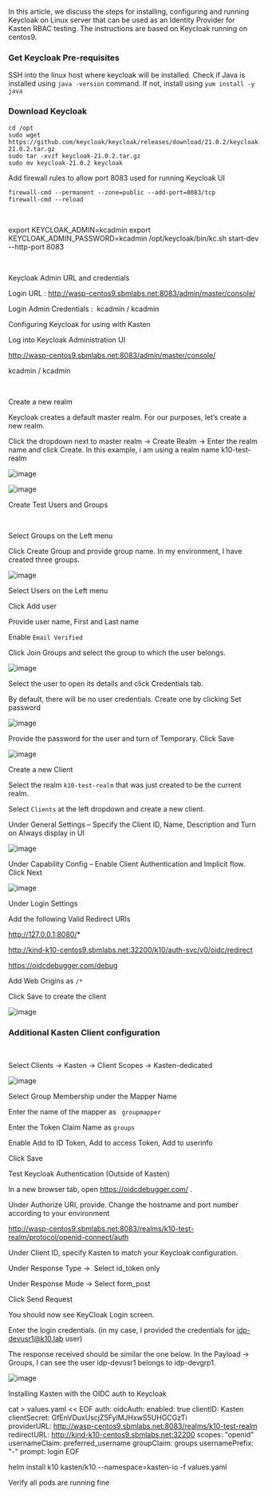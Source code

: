 In this article, we discuss the steps for installing, configuring and running Keycloak on Linux server that can be used as an Identity Provider for Kasten RBAC testing. The instructions are based on Keycloak running on centos9.

### Get Keycloak Pre-requisites

SSH into the linux host where keycloak will be installed. Check if Java is installed using `java -version` command. If not, install using `yum install -y java`

### Download Keycloak

```
cd /opt
sudo wget https://github.com/keycloak/keycloak/releases/download/21.0.2/keycloak-21.0.2.tar.gz
sudo tar -xvzf keycloak-21.0.2.tar.gz
sudo mv keycloak-21.0.2 keycloak
```

Add firewall rules to allow port 8083 used for running Keycloak UI

```
firewall-cmd --permanent --zone=public --add-port=8083/tcp
firewall-cmd --reload
```
 

export KEYCLOAK_ADMIN=kcadmin
export KEYCLOAK_ADMIN_PASSWORD=kcadmin
/opt/keycloak/bin/kc.sh start-dev --http-port 8083

 

Keycloak Admin URL and credentials

Login URL : http://wasp-centos9.sbmlabs.net:8083/admin/master/console/

Login Admin Credentials :  kcadmin / kcadmin

Configuring Keycloak for using with Kasten



Log into Keycloak Administration UI

http://wasp-centos9.sbmlabs.net:8083/admin/master/console/

kcadmin / kcadmin

  

Create a new realm

Keycloak creates a default master realm. For our purposes, let’s create a new realm.

Click the dropdown next to master realm -> Create Realm → Enter the realm name and click Create. In this example, i am using a realm name k10-test-realm

![image](https://user-images.githubusercontent.com/2148411/233468091-68659681-5526-462d-98b5-56e0de96b423.png)

![image](https://user-images.githubusercontent.com/2148411/233468335-58dbf023-385c-4cd4-b1fa-7d7e8a7fc44e.png)

Create Test Users and Groups

 

Select Groups on the Left menu

Click Create Group and provide group name. In my environment, I have created three groups.

![image](https://user-images.githubusercontent.com/2148411/233468468-0362df06-d4f2-410a-b460-3501c600174d.png)



Select Users on the Left menu

Click Add user

Provide user name, First and Last name

Enable `Email Verified`

Click Join Groups and select the group to which the user belongs.

![image](https://user-images.githubusercontent.com/2148411/233468570-c4fc3002-dd78-4a69-8d40-57def60c7049.png)


Select the user to open its details and click Credentials tab. 

By default, there will be no user credentials. Create one by clicking Set password

![image](https://user-images.githubusercontent.com/2148411/233468667-f02ea948-919c-4f25-8620-5e29d4042838.png)



Provide the password for the user and turn of Temporary. Click Save

![image](https://user-images.githubusercontent.com/2148411/233468767-b722737c-75f2-4ba4-9c7e-b3c4bee1c016.png)



Create a new Client

Select the realm `k10-test-realm` that was just created to be the current realm.

Select `Clients` at the left dropdown and create a new client.

Under General Settings – Specify the Client ID, Name, Description and Turn on Always display in UI

![image](https://user-images.githubusercontent.com/2148411/233468819-8641f4bf-7b7c-48e1-afaf-5ad90eee46bb.png)


Under Capability Config – Enable Client Authentication and Implicit flow. Click Next


![image](https://user-images.githubusercontent.com/2148411/233468924-ad1a38c8-ef61-4b14-923f-2bae5f668b74.png)


Under Login Settings

Add the following Valid Redirect URIs

http://127.0.0.1:8080/*

http://kind-k10-centos9.sbmlabs.net:32200/k10/auth-svc/v0/oidc/redirect

https://oidcdebugger.com/debug 

Add Web Origins as `/*`

Click Save to create the client

![image](https://user-images.githubusercontent.com/2148411/233469014-d400ddcc-a459-48d2-8295-e9dede84a7c4.png)

### Additional Kasten Client configuration

 
 
Select Clients -> Kasten -> Client Scopes -> Kasten-dedicated

![image](https://user-images.githubusercontent.com/2148411/233469099-2d32f1e7-7eba-4f7d-ae7b-db497a3c393a.png)


Select Group Membership under the Mapper Name

Enter the name of the mapper as ` groupmapper`

Enter the Token Claim Name as `groups`

Enable Add to ID Token, Add to access Token, Add to userinfo

Click Save

Test Keycloak Authentication (Outside of Kasten)

In a new browser tab, open https://oidcdebugger.com/ .

Under Authorize URI, provide. Change the hostname and port number according to your environment

http://wasp-centos9.sbmlabs.net:8083/realms/k10-test-realm/protocol/openid-connect/auth

Under Client ID, specify Kasten to match your Keycloak configuration.

Under Response Type ->  Select id_token only

Under Response Mode -> Select form_post

Click Send Request

You should now see KeyCloak Login screen.

Enter the login credentials. (in my case, I provided the credentials for idp-devusr1@k10.lab user)

The response received should be similar the one below. In the Payload -> Groups, I can see the user idp-devusr1 belongs to idp-devgrp1.

![image](https://user-images.githubusercontent.com/2148411/233469159-9ce1bb90-f7cc-4d57-9fc6-933571fea908.png)


Installing Kasten with the OIDC auth to Keycloak



cat > values.yaml << EOF
auth:
  oidcAuth:
    enabled: true
    clientID: Kasten
    clientSecret: GfEnVDuxUscjZ5FylMJHxwS5UHGCGzTi  
    providerURL: http://wasp-centos9.sbmlabs.net:8083/realms/k10-test-realm
    redirectURL: http://kind-k10-centos9.sbmlabs.net:32200 
    scopes: "openid"
    usernameClaim: preferred_username
    groupClaim: groups
    usernamePrefix: "-"
    prompt: login
EOF


helm install k10 kasten/k10 --namespace=kasten-io -f values.yaml

Verify all pods are running fine

